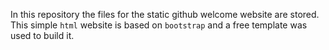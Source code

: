 In this repository the files for the static github welcome website are stored. <br> This simple `html` website is based on `bootstrap` and a free template was used to build it.
